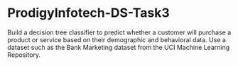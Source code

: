 # ProdigyInfotech-DS-Task3
Build a decision tree classifier to predict whether a customer will purchase a product or service based on their demographic and behavioral data. Use a dataset such as the Bank Marketing dataset from the UCI Machine Learning Repository.
